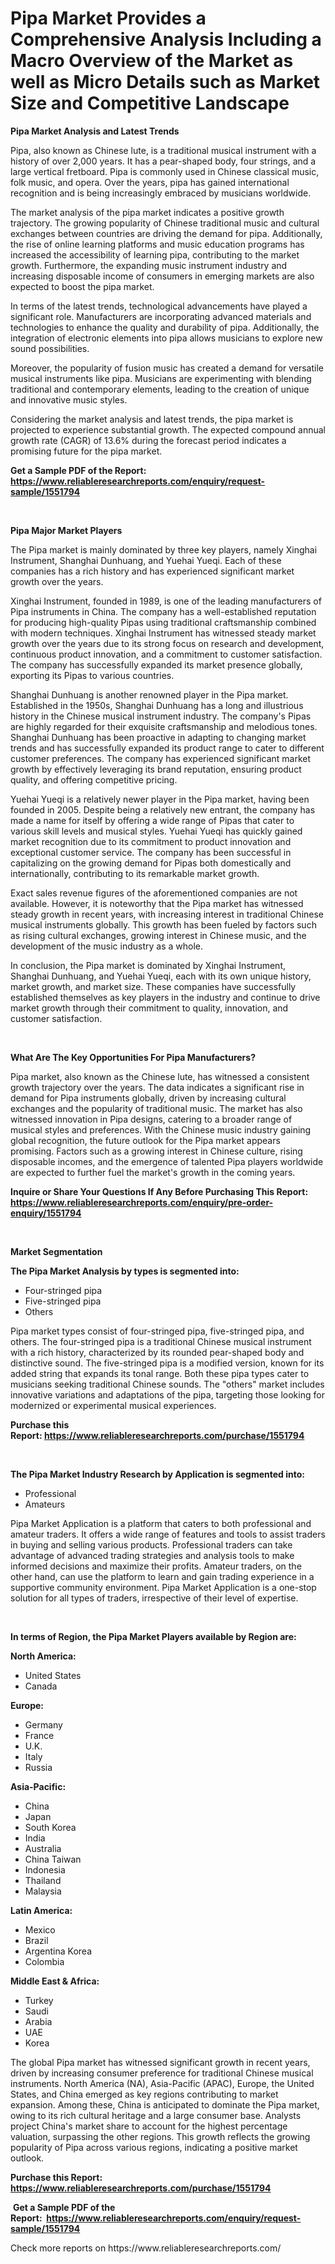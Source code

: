 <p><h1>Pipa Market Provides a Comprehensive Analysis Including a Macro Overview of the Market as well as Micro Details such as Market Size and Competitive Landscape</h1></p><p><strong>Pipa Market Analysis and Latest Trends</strong></p>
<p><p>Pipa, also known as Chinese lute, is a traditional musical instrument with a history of over 2,000 years. It has a pear-shaped body, four strings, and a large vertical fretboard. Pipa is commonly used in Chinese classical music, folk music, and opera. Over the years, pipa has gained international recognition and is being increasingly embraced by musicians worldwide.</p><p>The market analysis of the pipa market indicates a positive growth trajectory. The growing popularity of Chinese traditional music and cultural exchanges between countries are driving the demand for pipa. Additionally, the rise of online learning platforms and music education programs has increased the accessibility of learning pipa, contributing to the market growth. Furthermore, the expanding music instrument industry and increasing disposable income of consumers in emerging markets are also expected to boost the pipa market.</p><p>In terms of the latest trends, technological advancements have played a significant role. Manufacturers are incorporating advanced materials and technologies to enhance the quality and durability of pipa. Additionally, the integration of electronic elements into pipa allows musicians to explore new sound possibilities.</p><p>Moreover, the popularity of fusion music has created a demand for versatile musical instruments like pipa. Musicians are experimenting with blending traditional and contemporary elements, leading to the creation of unique and innovative music styles.</p><p>Considering the market analysis and latest trends, the pipa market is projected to experience substantial growth. The expected compound annual growth rate (CAGR) of 13.6% during the forecast period indicates a promising future for the pipa market.</p></p>
<p><strong>Get a Sample PDF of the Report:&nbsp; <a href="https://www.reliableresearchreports.com/enquiry/request-sample/1551794">https://www.reliableresearchreports.com/enquiry/request-sample/1551794</a></strong></p>
<p>&nbsp;</p>
<p><strong>Pipa Major Market Players</strong></p>
<p><p>The Pipa market is mainly dominated by three key players, namely Xinghai Instrument, Shanghai Dunhuang, and Yuehai Yueqi. Each of these companies has a rich history and has experienced significant market growth over the years.</p><p>Xinghai Instrument, founded in 1989, is one of the leading manufacturers of Pipa instruments in China. The company has a well-established reputation for producing high-quality Pipas using traditional craftsmanship combined with modern techniques. Xinghai Instrument has witnessed steady market growth over the years due to its strong focus on research and development, continuous product innovation, and a commitment to customer satisfaction. The company has successfully expanded its market presence globally, exporting its Pipas to various countries.</p><p>Shanghai Dunhuang is another renowned player in the Pipa market. Established in the 1950s, Shanghai Dunhuang has a long and illustrious history in the Chinese musical instrument industry. The company's Pipas are highly regarded for their exquisite craftsmanship and melodious tones. Shanghai Dunhuang has been proactive in adapting to changing market trends and has successfully expanded its product range to cater to different customer preferences. The company has experienced significant market growth by effectively leveraging its brand reputation, ensuring product quality, and offering competitive pricing.</p><p>Yuehai Yueqi is a relatively newer player in the Pipa market, having been founded in 2005. Despite being a relatively new entrant, the company has made a name for itself by offering a wide range of Pipas that cater to various skill levels and musical styles. Yuehai Yueqi has quickly gained market recognition due to its commitment to product innovation and exceptional customer service. The company has been successful in capitalizing on the growing demand for Pipas both domestically and internationally, contributing to its remarkable market growth.</p><p>Exact sales revenue figures of the aforementioned companies are not available. However, it is noteworthy that the Pipa market has witnessed steady growth in recent years, with increasing interest in traditional Chinese musical instruments globally. This growth has been fueled by factors such as rising cultural exchanges, growing interest in Chinese music, and the development of the music industry as a whole.</p><p>In conclusion, the Pipa market is dominated by Xinghai Instrument, Shanghai Dunhuang, and Yuehai Yueqi, each with its own unique history, market growth, and market size. These companies have successfully established themselves as key players in the industry and continue to drive market growth through their commitment to quality, innovation, and customer satisfaction.</p></p>
<p>&nbsp;</p>
<p><strong>What Are The Key Opportunities For Pipa Manufacturers?</strong></p>
<p><p>Pipa market, also known as the Chinese lute, has witnessed a consistent growth trajectory over the years. The data indicates a significant rise in demand for Pipa instruments globally, driven by increasing cultural exchanges and the popularity of traditional music. The market has also witnessed innovation in Pipa designs, catering to a broader range of musical styles and preferences. With the Chinese music industry gaining global recognition, the future outlook for the Pipa market appears promising. Factors such as a growing interest in Chinese culture, rising disposable incomes, and the emergence of talented Pipa players worldwide are expected to further fuel the market's growth in the coming years.</p></p>
<p><strong>Inquire or Share Your Questions If Any Before Purchasing This Report: <a href="https://www.reliableresearchreports.com/enquiry/pre-order-enquiry/1551794">https://www.reliableresearchreports.com/enquiry/pre-order-enquiry/1551794</a></strong></p>
<p>&nbsp;</p>
<p><strong>Market Segmentation</strong></p>
<p><strong>The Pipa Market Analysis by types is segmented into:</strong></p>
<p><ul><li>Four-stringed pipa</li><li>Five-stringed pipa</li><li>Others</li></ul></p>
<p><p>Pipa market types consist of four-stringed pipa, five-stringed pipa, and others. The four-stringed pipa is a traditional Chinese musical instrument with a rich history, characterized by its rounded pear-shaped body and distinctive sound. The five-stringed pipa is a modified version, known for its added string that expands its tonal range. Both these pipa types cater to musicians seeking traditional Chinese sounds. The "others" market includes innovative variations and adaptations of the pipa, targeting those looking for modernized or experimental musical experiences.</p></p>
<p><strong>Purchase this Report:&nbsp;<a href="https://www.reliableresearchreports.com/purchase/1551794">https://www.reliableresearchreports.com/purchase/1551794</a></strong></p>
<p>&nbsp;</p>
<p><strong>The Pipa Market Industry Research by Application is segmented into:</strong></p>
<p><ul><li>Professional</li><li>Amateurs</li></ul></p>
<p><p>Pipa Market Application is a platform that caters to both professional and amateur traders. It offers a wide range of features and tools to assist traders in buying and selling various products. Professional traders can take advantage of advanced trading strategies and analysis tools to make informed decisions and maximize their profits. Amateur traders, on the other hand, can use the platform to learn and gain trading experience in a supportive community environment. Pipa Market Application is a one-stop solution for all types of traders, irrespective of their level of expertise.</p></p>
<p>&nbsp;</p>
<p><strong>In terms of Region, the Pipa Market Players available by Region are:</strong></p>
<p>
    <p> <strong> North America: </strong>
        <ul>
            <li>United States</li>
            <li>Canada</li>
        </ul>
        </p> 
    <p> <strong> Europe: </strong>
        <ul>
            <li>Germany</li>
            <li>France</li>
            <li>U.K.</li>
            <li>Italy</li>
            <li>Russia</li>
        </ul>
        </p> 
    <p> <strong> Asia-Pacific: </strong>
        <ul>
            <li>China</li>
            <li>Japan</li>
            <li>South Korea</li>
            <li>India</li>
            <li>Australia</li>
            <li>China Taiwan</li>
            <li>Indonesia</li>
            <li>Thailand</li>
            <li>Malaysia</li>
        </ul>
        </p> 
    <p> <strong> Latin America: </strong>
        <ul>
            <li>Mexico</li>
            <li>Brazil</li>
            <li>Argentina Korea</li>
            <li>Colombia</li>
        </ul>
        </p> 
    <p> <strong> Middle East & Africa: </strong>
        <ul>
            <li>Turkey</li>
            <li>Saudi</li>
            <li>Arabia</li>
            <li>UAE</li>
            <li>Korea</li>
        </ul>
    </p>
    </p>
<p><p>The global Pipa market has witnessed significant growth in recent years, driven by increasing consumer preference for traditional Chinese musical instruments. North America (NA), Asia-Pacific (APAC), Europe, the United States, and China emerged as key regions contributing to market expansion. Among these, China is anticipated to dominate the Pipa market, owing to its rich cultural heritage and a large consumer base. Analysts project China's market share to account for the highest percentage valuation, surpassing the other regions. This growth reflects the growing popularity of Pipa across various regions, indicating a positive market outlook.</p></p>
<p><strong>Purchase this Report: <a href="https://www.reliableresearchreports.com/purchase/1551794">https://www.reliableresearchreports.com/purchase/1551794</a></strong></p>
<p>&nbsp;<strong>Get a Sample PDF of the Report:&nbsp;&nbsp;<a href="https://www.reliableresearchreports.com/enquiry/request-sample/1551794">https://www.reliableresearchreports.com/enquiry/request-sample/1551794</a></strong></p>
<p><strong></strong></p>
<p>Check more reports on https://www.reliableresearchreports.com/</p>